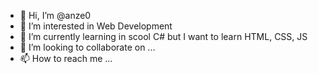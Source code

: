 - 👋 Hi, I’m @anze0
- 👀 I’m interested in Web Development
- 🌱 I’m currently learning in scool C# but I want to learn HTML, CSS, JS
- 💞️ I’m looking to collaborate on ...
- 📫 How to reach me ...

<!---
anze0/anze0 is a ✨ special ✨ repository because its `README.md` (this file) appears on your GitHub profile.
You can click the Preview link to take a look at your changes.
--->
